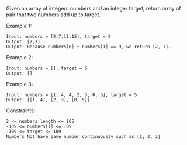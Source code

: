 
Given an array of integers numbers and an integer target, return array of pair that two numbers add up to target.

Example 1:
```
Input: numbers = [2,7,11,15], target = 9
Output: [2,7]
Output: Because numbers[0] + numbers[1] == 9, we return [2, 7].
```

Example 2:
```
Input: numbers = [], target = 6
Output: []
```

Example 3:
```
Input: numbers = [1, 4, 4, 2, 3, 0, 5], target = 5
Output: [[1, 4], [2, 3], [0, 5]]
```

Constraints:
```
2 <= numbers.length <= 105
-109 <= numbers[i] <= 109
-109 <= target <= 109
Numbers Not have same number continuously such as [1, 3, 3]
```